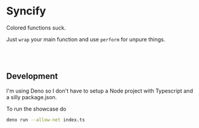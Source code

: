 # Syncify

Colored functions suck.

Just `wrap` your main function and use `perform` for unpure things.

<br/><br/>

## Development

I'm using Deno so I don't have to setup a Node project with Typescript and a silly package.json.

To run the showcase do
```bash
deno run --allow-net index.ts
```

